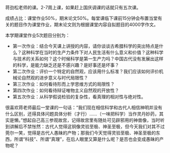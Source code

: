 蒋劲松老师的课。2-7周上课，如果赶上国庆调课的话就只有五次课。

成绩占比：课堂作业50%，期末论文50%。每堂课临下课前15分钟会布置当堂有关的题目作为课堂作业，期末论文则为根据课堂内容自拟题目的4000字作文。

本学期课堂作业5次题目分别为：

- 第一次作业：结合今天课上讲授的内容，请你谈谈古希腊科学的突出特点是什么？这种科学在当时的生产力条件下对人民生活有什么意义和价值？这种科学与技术的关系如何？这个时候科学是第一生产力吗？中国古代没有发展出这样的科学，是能力缺乏还是不感兴趣？是好事还是坏事？
- 第二次作业：评价一个特定的自然观，应该用什么标准？我们应该如何评价机械论自然观的进步意义与时代局限性？
- 第三次作业：如何看待形而上学思维方式的局限性？
- 第四次作业：如何看待辩证唯物主义自然观的开放性？
- 第五次作业：从科学假说检验的复杂性，看真理的相对性与绝对性。

很喜欢蒋老师最后一堂课的一句话：“我们现在相信科学和古代人相信神明并没有什么区别，还得具体问题具体分析（才行）……（一味把科学）当作灵丹妙药，其实是懒。”想起自己高三参观故宫，记得故宫里有随处可见辟邪用的神兽像，当时听到讲解后不禁怅然：古代人觉得这铜像灵验至极、神圣至极，但今天我们对其不过莞尔一笑，觉得是古代人愚昧的产物；那我们今天觉得灵验至极、神圣至极的东西，所谓“科技”、所谓“真理”，在后人眼里又算是什么呢？是否也会变成愚昧的产物呢？
